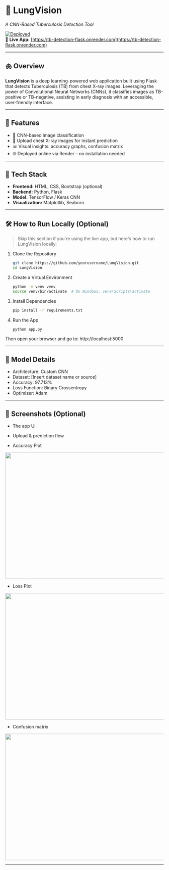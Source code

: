 # 💨 LungVision  
*A CNN-Based Tuberculosis Detection Tool*

[![Deployed](https://img.shields.io/badge/Live-Demo-green)](https://tb-detection-flask.onrender.com)  
🔗 **Live App:** [https://tb-detection-flask.onrender.com](https://tb-detection-flask.onrender.com)

---

## 🫁 Overview

**LungVision** is a deep learning-powered web application built using Flask that detects Tuberculosis (TB) from chest X-ray images. Leveraging the power of Convolutional Neural Networks (CNNs), it classifies images as TB-positive or TB-negative, assisting in early diagnosis with an accessible, user-friendly interface.

---

## 🚀 Features

- 🧠 CNN-based image classification
- 📸 Upload chest X-ray images for instant prediction
- 📊 Visual insights: accuracy graphs, confusion matrix
- 🌐 Deployed online via Render – no installation needed

---

## 🧰 Tech Stack

- **Frontend:** HTML, CSS, Bootstrap (optional)
- **Backend:** Python, Flask
- **Model:** TensorFlow / Keras CNN
- **Visualization:** Matplotlib, Seaborn

---

## 🛠️ How to Run Locally (Optional)

> Skip this section if you're using the live app, but here's how to run LungVision locally:

1. Clone the Repository
    ```sh
    git clone https://github.com/yourusername/LungVision.git
    cd LungVision
    ```
2. Create a Virtual Environment
   ```sh
   python -m venv venv
   source venv/bin/activate  # On Windows: venv\Scripts\activate
   ```
3. Install Dependencies
   ```sh
   pip install -r requirements.txt
   ```
4. Run the App
   ```sh
   python app.py
   ```
Then open your browser and go to: http://localhost:5000    

---

## 🧪 Model Details

- Architecture: Custom CNN 
- Dataset: [Insert dataset name or source]
- Accuracy: 97.713%
- Loss Function: Binary Crossentropy
- Optimizer: Adam

---

## 📸 Screenshots (Optional)

- The app UI

- Upload & prediction flow

- Accuracy Plot
<img src="https://github.com/user-attachments/assets/dd6d8aca-8adc-4108-b001-46c54448c846" width="600" height="400">

- Loss Plot
<img src="https://github.com/user-attachments/assets/659fedc1-808d-42a2-8a5e-c928f42c3448" width="600" height="400">

- Confusion matrix
<img src="https://github.com/user-attachments/assets/2ce0a125-1046-469a-946f-55d847221325" width="600" height="400">

---
